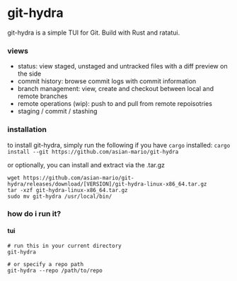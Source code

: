 # git-hydra
git-hydra is a simple TUI for Git. Build with Rust and ratatui.

### views
- status: view staged, unstaged and untracked files with a diff preview on the side
- commit history: browse commit logs with commit information
- branch management: view, create and checkout between local and remote branches
- remote operations (wip): push to and pull from remote repoisotries
- staging / commit / stashing

### installation
to install git-hydra, simply run the following if you have `cargo` installed:
```cargo install --git https://github.com/asian-mario/git-hydra```

or optionally, you can install and extract via the .tar.gz
```
wget https://github.com/asian-mario/git-hydra/releases/download/[VERSION]/git-hydra-linux-x86_64.tar.gz
tar -xzf git-hydra-linux-x86_64.tar.gz
sudo mv git-hydra /usr/local/bin/
```

### how do i run it?

#### tui
```
# run this in your current directory
git-hydra

# or specify a repo path
git-hydra --repo /path/to/repo
```
